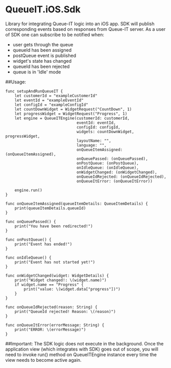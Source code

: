 # QueueIT.iOS.Sdk
Library for integrating Queue-IT logic into an iOS app. SDK will publish corresponding events based on responses 
from Queue-IT server. As a user of SDK one can subscribe to be notified when:
 * user gets through the queue
 * queueId has been assigned
 * postQueue event is published
 * widget's state has changed
 * queueId has been rejected
 * queue is in 'Idle' mode


##Usage:
    
    func setupAndRunQueueIT {
        let customerId = "exampleCustomerId"
        let eventId = "exampleEventId"
        let configId = "exampleConfigId"
        let countDownWidget = WidgetRequest("CountDown", 1)
        let progressWidget = WidgetRequest("Progress", 1)
        let engine = QueueITEngine(customerId: customerId,
                                   eventId: eventId,
                                   configId: configId,
                                   widgets: countDownWidget, progressWidget,
                                   layoutName: "",
                                   language: "",
                                   onQueueItemAssigned: (onQueueItemAssigned),
                                   onQueuePassed: (onQueuePassed),
                                   onPostQueue: (onPostQueue),
                                   onIdleQueue: (onIdleQueue),
                                   onWidgetChanged: (onWidgetChanged),
                                   onQueueIdRejected: (onQueueIdRejected),
                                   onQueueItError: (onQueueItError))
        
        engine.run()
    }
    
    func onQueueItemAssigned(queueItemDetails: QueueItemDetails) {
        print(queueItemDetails.queueId)
    }
    
    func onQueuePassed() {
        print("You have been redirected!")
    }
    
    func onPostQueue() {
        print("Event has ended!")
    }
    
    func onIdleQueue() {
        print("Event has not started yet!")
    }
    
    func onWidgetChanged(widget: WidgetDetails) {
        print("Widget changed!: \(widget.name)")
        if widget.name == "Progress" {
            print("value: \(widget.data["progress"])")
        }
    }
    
    func onQueueIdRejected(reason: String) {
        print("QueueId rejected! Reason: \(reason)")
    }
    
    func onQueueItError(errorMessage: String) {
        print("ERROR: \(errorMessage)")
    }
    
    
##Important:
    The SDK logic does not execute in the background. Once the application view  (which integrates with SDK)
    goes out of scope, you will need to invoke run() method on QueueITEngine instance every time the view 
    needs to become active again.




